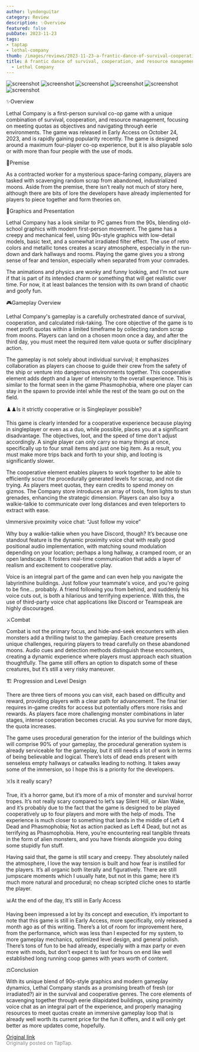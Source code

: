 ```yaml
---
author: lyndonguitar
category: Review
description: ✨Overview
featured: false
pubDate: 2023-11-23
tags:
- taptap
- lethal-company
thumb: /images/reviews/2023-11-23-a-frantic-dance-of-survival-cooperation-and-resource-management--early-review---lethal-co-0.avif
title: A frantic dance of survival, cooperation, and resource management | Early Review
  - Lethal Company
---
```


<div class="gallery">
  <img src="/images/reviews/2023-11-23-a-frantic-dance-of-survival-cooperation-and-resource-management--early-review---lethal-co-0.avif" alt="screenshot" />
  <img src="/images/reviews/2023-11-23-a-frantic-dance-of-survival-cooperation-and-resource-management--early-review---lethal-co-1.avif" alt="screenshot" />
  <img src="/images/reviews/2023-11-23-a-frantic-dance-of-survival-cooperation-and-resource-management--early-review---lethal-co-2.avif" alt="screenshot" />
  <img src="/images/reviews/2023-11-23-a-frantic-dance-of-survival-cooperation-and-resource-management--early-review---lethal-co-3.avif" alt="screenshot" />
  <img src="/images/reviews/2023-11-23-a-frantic-dance-of-survival-cooperation-and-resource-management--early-review---lethal-co-4.avif" alt="screenshot" />
  <img src="/images/reviews/2023-11-23-a-frantic-dance-of-survival-cooperation-and-resource-management--early-review---lethal-co-5.avif" alt="screenshot" />
</div>

✨Overview

Lethal Company is a first-person survival co-op game with a unique combination of survival, cooperation, and resource management, focusing on meeting quotas as objectives and navigating through eerie environments. The game was released in Early Access on October 24, 2023, and is rapidly gaining popularity recently. The game is designed around a maximum four-player co-op experience, but it is also playable solo or with more than four people with the use of mods.

📖Premise

As a contracted worker for a mysterious space-faring company, players are tasked with scavenging random scrap from abandoned, industrialized moons. Aside from the premise, there isn’t really not much of story here, although there are bits of lore the developers have already implemented for players to piece together and form theories on.

🎨Graphics and Presentation

Lethal Company has a look similar to PC games from the 90s, blending old-school graphics with modern first-person movement. The game has a creepy and mechanical feel, using 90s-style graphics with low-detail models, basic text, and a somewhat irradiated filter effect. The use of retro colors and metallic tones creates a scary atmosphere, especially in the run-down and dark hallways and rooms. Playing the game gives you a strong sense of fear and tension, especially when separated from your comrades.

The animations and physics are wonky and funny looking, and I’m not sure if that is part of its intended charm or something that will get realistic over time. For now, it at least balances the tension with its own brand of chaotic and goofy fun.

🎮Gameplay Overview

Lethal Company's gameplay is a carefully orchestrated dance of survival, cooperation, and calculated risk-taking. The core objective of the game is to meet profit quotas within a limited timeframe by collecting random scrap from moons. Players can land on a chosen moon once a day, and after the third day, you must meet the required item value quota or suffer disciplinary action.

The gameplay is not solely about individual survival; it emphasizes collaboration as players can choose to guide their crew from the safety of the ship or venture into dangerous environments together. This cooperative element adds depth and a layer of intensity to the overall experience. This is similar to the format seen in the game Phasmophobia, where one player can stay in the spawn to provide intel while the rest of the team go out on the field.

♟️♟️Is it strictly cooperative or is Singleplayer possible?

This game is clearly intended for a cooperative experience because playing in singleplayer or even as a duo, while possible, places you at a significant disadvantage. The objectives, loot, and the speed of time don't adjust accordingly. A single player can only carry so many things at once, specifically up to four small items and just one big item. As a result, you must make more trips back and forth to your ship, and looting is significantly slower.

The cooperative element enables players to work together to be able to efficiently scour the procedurally generated levels for scrap, and not die trying. As players meet quotas, they earn credits to spend money on gizmos. The Company store introduces an array of tools, from lights to stun grenades, enhancing the strategic dimension. Players can also buy a walkie-talkie to communicate over long distances and even teleporters to extract with ease.

📞Immersive proximity voice chat: “Just follow my voice”

Why buy a walkie-talkie when you have Discord, though? It’s because one standout feature is the dynamic proximity voice chat with really good positional audio implementation, with matching sound modulation depending on your location; perhaps a long hallway, a cramped room, or an open landscape. It fosters real-time communication that adds a layer of realism and excitement to cooperative play.

Voice is an integral part of the game and can even help you navigate the labyrinthine buildings. Just follow your teammate's voice, and you're going to be fine... probably. A friend following you from behind, and suddenly his voice cuts out, is both a hilarious and terrifying experience. With this, the use of third-party voice chat applications like Discord or Teamspeak are highly discouraged.

⚔️Combat

Combat is not the primary focus, and hide-and-seek encounters with alien monsters add a thrilling twist to the gameplay. Each creature presents unique challenges, requiring players to tread carefully on these abandoned moons. Audio cues and detection methods distinguish these encounters, creating a dynamic experience where players must approach each situation thoughtfully. The game still offers an option to dispatch some of these creatures, but it’s still a very risky maneuver.

🏗 Progression and Level Design

There are three tiers of moons you can visit, each based on difficulty and reward, providing players with a clear path for advancement. The final tier requires in-game credits for access but potentially offers more risks and rewards. As players face more challenging monster combinations in later stages, intense cooperation becomes crucial. As you survive for more days, the quota increases.

The game uses procedural generation for the interior of the buildings which will comprise 90% of your gameplay, the procedural generation system is already serviceable for the gameplay, but it still needs a lot of work in terms of being believable and logical. There’s lots of dead ends present with senseless empty hallways or catwalks leading to nothing. It takes away some of the immersion, so I hope this is a priority for the developers.

☠️Is it really scary?

True, it’s a horror game, but it’s more of a mix of monster and survival horror tropes. It’s not really scary compared to let’s say Silent Hill, or Alan Wake, and it’s probably due to the fact that the game is designed to be played cooperatively up to four players and more with the help of mods. The experience is much closer to something that lands in the middle of Left 4 Dead and Phasmophobia; Not as action packed as Left 4 Dead, but not as terrifying as Phasmophobia. Here, you’re encountering real tangible threats in the form of alien monsters, and you have friends alongside you doing some stupidly fun stuff.

Having said that, the game is still scary and creepy. They absolutely nailed the atmosphere, I love the way tension is built and how fear is instilled for the players. It’s all organic both literally and figuratively. There are still jumpscare moments which I usually hate, but not in this game; here it’s much more natural and procedural; no cheap scripted cliche ones to startle the player.

📊At the end of the day, It’s still in Early Access

Having been impressed a lot by its concept and execution, it’s important to note that this game is still in Early Access, more specifically, only released a month ago as of this writing. There’s a lot of room for improvement here, from the performance, which was less than I expected for my system, to more gameplay mechanics, optimized level design, and general polish. There’s tons of fun to be had already, especially with a max party or even more with mods, but don’t expect it to last for hours on end like well established long running coop games with years worth of content.

⚖️Conclusion

With its unique blend of 90s-style graphics and modern gameplay dynamics, Lethal Company stands as a promising breath of fresh (or irradiated?) air in the survival and cooperative genres. The core elements of scavenging together through eerie dilapidated buildings, using proximity voice chat as an integral part of the experience, and properly managing resources to meet quotas create an immersive gameplay loop that is already well worth its current price for the fun it offers, and it will only get better as more updates come, hopefully.

[Original link](https://www.taptap.io/post/6584569)<br><span style="font-size: 0.95em; color: #888;">Originally posted on TapTap.</span>